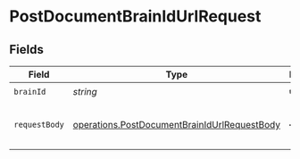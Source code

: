 # PostDocumentBrainIdUrlRequest


## Fields

| Field                                                                                                        | Type                                                                                                         | Required                                                                                                     | Description                                                                                                  | Example                                                                                                      |
| ------------------------------------------------------------------------------------------------------------ | ------------------------------------------------------------------------------------------------------------ | ------------------------------------------------------------------------------------------------------------ | ------------------------------------------------------------------------------------------------------------ | ------------------------------------------------------------------------------------------------------------ |
| `brainId`                                                                                                    | *string*                                                                                                     | :heavy_check_mark:                                                                                           | N/A                                                                                                          | {{brain_id}}                                                                                                 |
| `requestBody`                                                                                                | [operations.PostDocumentBrainIdUrlRequestBody](../../models/operations/postdocumentbrainidurlrequestbody.md) | :heavy_minus_sign:                                                                                           | N/A                                                                                                          | {<br/>"url": "https://en.wikipedia.org/wiki/Artificial_intelligence"<br/>}                                   |